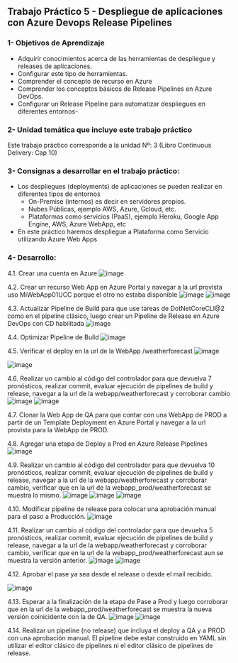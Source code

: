 ## Trabajo Práctico 5 - Despliegue de aplicaciones con Azure Devops Release Pipelines

### 1- Objetivos de Aprendizaje
 - Adquirir conocimientos acerca de las herramientas de despliegue y releases de aplicaciones.
 - Configurar este tipo de herramientas.
 - Comprender el concepto de recurso en Azure
 - Comprender los conceptos básicos de Release Pipelines en Azure DevOps.
 - Configurar un Release Pipeline para automatizar despliegues en diferentes entornos-

### 2- Unidad temática que incluye este trabajo práctico
Este trabajo práctico corresponde a la unidad Nº: 3 (Libro Continuous Delivery: Cap 10)

### 3- Consignas a desarrollar en el trabajo práctico:
 - Los despliegues (deployments) de aplicaciones se pueden realizar en diferentes tipos de entornos
   - On-Premise (internos) es decir en servidores propios.
   - Nubes Públicas, ejemplo AWS, Azure, Gcloud, etc.
   - Plataformas como servicios (PaaS), ejemplo Heroku, Google App Engine, AWS, Azure WebApp, etc
 - En este práctico haremos despliegue a Plataforma como Servicio utilizando Azure Web Apps

### 4- Desarrollo:
4.1\. Crear una cuenta en Azure
![image](https://github.com/user-attachments/assets/a425f412-7337-49d7-88ff-5ac50abe9c37)

4.2\. Crear un recurso Web App en Azure Portal y navegar a la url provista
uso MiWebApp01UCC porque el otro no estaba disponible
![image](https://github.com/user-attachments/assets/a02b0422-cb6e-44f3-9cf0-7e0bd241cfc7)
![image](https://github.com/user-attachments/assets/f0fe35e3-b4ab-4041-ab5b-8a2fe41022bb)


4.3\. Actualizar Pipeline de Build para que use tareas de DotNetCoreCLI@2 como en el pipeline clásico, luego crear un Pipeline de Release en Azure DevOps con CD habilitada
![image](https://github.com/user-attachments/assets/5988ad40-92eb-4565-930a-d7fa339ceea6)




4.4\. Optimizar Pipeline de Build
![image](https://github.com/user-attachments/assets/52016a09-d94e-4ee7-b231-03f5871e6441)


4.5\. Verificar el deploy en la url de la WebApp /weatherforecast
![image](https://github.com/user-attachments/assets/4aa96dd0-8add-4a03-b2ae-0afa020966b3)

![image](https://github.com/user-attachments/assets/a13d5fb6-99d9-40bd-8349-09f5217e3915)

4.6\. Realizar un cambio al código del controlador para que devuelva 7 pronósticos, realizar commit, evaluar ejecución de pipelines de build y release, navegar a la url de la webapp/weatherforecast y corroborar cambio
![image](https://github.com/user-attachments/assets/c8cb3850-58f3-4f2e-88c1-93db68517b81)
![image](https://github.com/user-attachments/assets/70a7e686-82a3-40b0-bb5b-2348c559cb60)


4.7\. Clonar la Web App de QA para que contar con una WebApp de PROD a partir de un Template Deployment en Azure Portal y navegar a la url provista para la WebApp de PROD.


4.8\. Agregar una etapa de Deploy a Prod en Azure Release Pipelines 
![image](https://github.com/user-attachments/assets/a46efab9-64ce-4260-b2ec-51558d9ff0a4)

4.9\.  Realizar un cambio al código del controlador para que devuelva 10 pronósticos, realizar commit, evaluar ejecución de pipelines de build y release, navegar a la url de la webapp/weatherforecast y corroborar cambio, verificar que en la url de la webapp_prod/weatherforecast se muestra lo mismo.
![image](https://github.com/user-attachments/assets/10b596d1-b6bb-4074-86f5-a9c0ddd20346)
![image](https://github.com/user-attachments/assets/43cda2f8-abb4-4059-8dcc-85472029aa59)
![image](https://github.com/user-attachments/assets/8c0bf6e5-53f3-4573-bdab-6c6996dac3d5)


4.10\. Modificar pipeline de release para colocar una aprobación manual para el paso a Producción.
![image](https://github.com/user-attachments/assets/e122ea25-fa19-49c7-a283-0e4a6811c9fc)

4.11\. Realizar un cambio al código del controlador para que devuelva 5 pronósticos, realizar commit, evaluar ejecución de pipelines de build y release, navegar a la url de la webapp/weatherforecast y corroborar cambio, verificar que en la url de la webapp_prod/weatherforecast aun se muestra la versión anterior.
![image](https://github.com/user-attachments/assets/c479f55d-9220-4f4f-a76a-a18bd7b55ec7)
![image](https://github.com/user-attachments/assets/9d6f4efe-f67b-4422-8933-10b3770b0df1)

4.12\. Aprobar el pase ya sea desde el release o desde el mail recibido. 

![image](https://github.com/user-attachments/assets/f1fcc304-0992-490b-bc3a-82e58b175e08)


4.13\. Esperar a la finalización de la etapa de Pase a Prod y luego corroborar que en la url de la webapp_prod/weatherforecast se muestra la nueva versión coinicidente con la de QA.
![image](https://github.com/user-attachments/assets/a821270f-bb76-4d49-9353-ec704992cc37)
![image](https://github.com/user-attachments/assets/d6581ac9-1a77-46d4-b625-567e5427f093)


4.14\. Realizar un pipeline (no release) que incluya el deploy a QA y a PROD con una aprobación manual. El pipeline debe estar construido en YAML sin utilizar el editor clásico de pipelines ni el editor clásico de pipelines de release.
